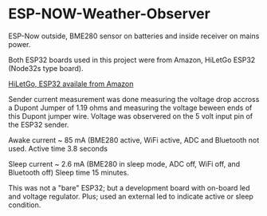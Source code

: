 # ESP-NOW-Weather-Observer
ESP-Now outside,  BME280 sensor on batteries and inside receiver on mains power.

Both ESP32 boards used in this project were from Amazon, HiLetGo ESP32 (Node32s type board).

[HiLetGo, ESP32 availale from Amazon](https://www.amazon.com/HiLetgo-ESP-WROOM-32-Development-Microcontroller-Integrated/dp/B0718T232Z/ref=sr_1_1?crid=J5YL6F93FHVI&keywords=HiLetgo+ESP-WROOM-32+ESP32+ESP-32S+Development+Board&qid=1646810255&sprefix=hiletgo+esp-wroom-32+esp32+esp-32s+development+board%2Caps%2C491&sr=8-1)

Sender current measurement was done measuring the voltage drop accross a Dupont Jumper of 1.19 ohms and measuring the voltage beween ends of this Dupont jumper wire.  Voltage was observered on the 5 volt input pin of the ESP32 sender.

Awake current ~ 85 mA  (BME280 active, WiFi active, ADC and Bluetooth not used.  Active time 3.8 seconds

Sleep current ~ 2.6 mA  (BME280 in sleep mode, ADC off, WiFi off, and Bluetooth off)  Sleep time 15 minutes.

This was not a "bare" ESP32; but a development board with on-board led and voltage regulator.  Plus; used an external led to indicate active or sleep condition.
